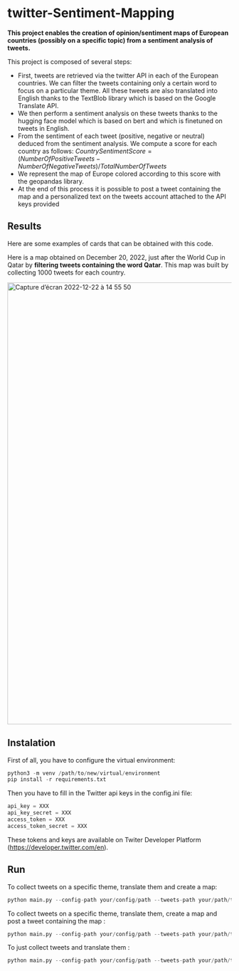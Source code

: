 # twitter-Sentiment-Mapping

**This project enables the creation of opinion/sentiment maps of European countries (possibly on a specific topic) from a sentiment analysis of tweets.**

This project is composed of several steps:
- First, tweets are retrieved via the twitter API in each of the European countries. We can filter the tweets containing only a certain word to focus on a particular theme. All these tweets are also translated into English thanks to the TextBlob library which is based on the Google Translate API. 
- We then perform a sentiment analysis on these tweets thanks to the hugging face model which is based on bert and which is finetuned on tweets in English.
- From the sentiment of each tweet (positive, negative or neutral) deduced from the sentiment analysis. We compute a score for each country as follows: $Country Sentiment Score = (Number Of Positive Tweets - Number Of Negative Tweets)/Total Number Of Tweets$
- We represent the map of Europe colored according to this score with the geopandas library.
- At the end of this process it is possible to post a tweet containing the map and a personalized text on the tweets account attached to the API keys provided

## Results

Here are some examples of cards that can be obtained with this code.

Here is a map obtained on December 20, 2022, just after the World Cup in Qatar by **filtering tweets containing the word Qatar**. This map was built by collecting 1000 tweets for each country.

<img width="994" alt="Capture d’écran 2022-12-22 à 14 55 50" src="https://user-images.githubusercontent.com/106410831/209149418-0d070d16-716c-4bcd-b786-c4c2541e04d1.png">

## Instalation
First of all, you have to configure the virtual environment:
```python
python3 -m venv /path/to/new/virtual/environment
pip install -r requirements.txt
```
Then you have to fill in the Twitter api keys in the config.ini file:
```python
api_key = XXX
api_key_secret = XXX
access_token = XXX
access_token_secret = XXX
```
These tokens and keys are available on Twiter Developer Platform (https://developer.twitter.com/en).

## Run
To collect tweets on a specific theme, translate them and create a map: 
```python
python main.py --config-path your/config/path --tweets-path your/path/to/save/tweets --keyword your_own_keyword --nb-tweets-to-collect-by-country 50 
```
To collect tweets on a specific theme, translate them, create a map and post a tweet containing the map :
```python
python main.py --config-path your/config/path --tweets-path your/path/to/save/tweets --keyword your_own_keyword --nb-tweets-to-collect-by-country 50 --update-status True
```
To just collect tweets and translate them :
```python
python main.py --config-path your/config/path --tweets-path your/path/to/save/tweets --keyword your_own_keyword --nb-tweets-to-collect-by-country 50 --collect-only True
```

